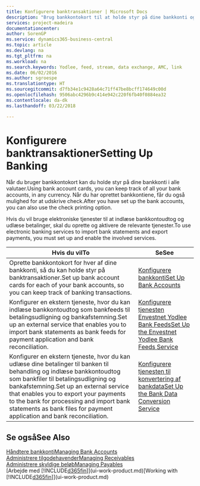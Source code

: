```yaml
---
title: Konfigurere banktransaktioner | Microsoft Docs
description: "Brug bankkontokort til at holde styr på dine bankkonti og konfigurere bankfeeds, f.eks. Yodlee, til at udveksle data."
services: project-madeira
documentationcenter: 
author: SorenGP
ms.service: dynamics365-business-central
ms.topic: article
ms.devlang: na
ms.tgt_pltfrm: na
ms.workload: na
ms.search.keywords: Yodlee, feed, stream, data exchange, AMC, link
ms.date: 06/02/2016
ms.author: sgroespe
ms.translationtype: HT
ms.sourcegitcommit: d7fb34e1c9428a64c71ff47be8bcff174649c00d
ms.openlocfilehash: 9506abc4296b9c414e942c220f6fb40f0884ea32
ms.contentlocale: da-dk
ms.lasthandoff: 03/22/2018

---
```

# <a name="setting-up-banking"></a><span data-ttu-id="0099d-103">Konfigurere banktransaktioner</span><span class="sxs-lookup"><span data-stu-id="0099d-103">Setting Up Banking</span></span>
<span data-ttu-id="0099d-104">Når du bruger bankkontokort kan du holde styr på dine bankkonti i alle valutaer.</span><span class="sxs-lookup"><span data-stu-id="0099d-104">Using bank account cards, you can keep track of all your bank accounts, in any currency.</span></span> <span data-ttu-id="0099d-105">Når du har oprettet bankkontiene, får du også mulighed for at udskrive check.</span><span class="sxs-lookup"><span data-stu-id="0099d-105">After you have set up the bank accounts, you can also use the check printing option.</span></span>

<span data-ttu-id="0099d-106">Hvis du vil bruge elektroniske tjenester til at indlæse bankkontoudtog og udlæse betalinger, skal du oprette og aktivere de relevante tjenester.</span><span class="sxs-lookup"><span data-stu-id="0099d-106">To use electronic banking services to import bank statements and  export payments, you must set up and enable the involved services.</span></span>

| <span data-ttu-id="0099d-107">Hvis du vil</span><span class="sxs-lookup"><span data-stu-id="0099d-107">To</span></span> | <span data-ttu-id="0099d-108">Se</span><span class="sxs-lookup"><span data-stu-id="0099d-108">See</span></span> |
| --- | --- |
| <span data-ttu-id="0099d-109">Oprette bankkontokort for hver af dine bankkonti, så du kan holde styr på banktransaktioner.</span><span class="sxs-lookup"><span data-stu-id="0099d-109">Set up bank account cards for each of your bank accounts, so you can keep track of banking transactions.</span></span> |[<span data-ttu-id="0099d-110">Konfigurere bankkonti</span><span class="sxs-lookup"><span data-stu-id="0099d-110">Set Up Bank Accounts</span></span>](bank-how-setup-bank-accounts.md) |
| <span data-ttu-id="0099d-111">Konfigurer en ekstern tjeneste, hvor du kan indlæse bankkontoudtog som bankfeeds til betalingsudligning og bankafstemning.</span><span class="sxs-lookup"><span data-stu-id="0099d-111">Set up an external service that enables you to import bank statements as bank feeds for payment application and bank reconciliation.</span></span> |[<span data-ttu-id="0099d-112">Konfigurere tjenesten Envestnet Yodlee Bank Feeds</span><span class="sxs-lookup"><span data-stu-id="0099d-112">Set Up the Envestnet Yodlee Bank Feeds Service</span></span>](bank-how-setup-bank-statement-service.md) |
| <span data-ttu-id="0099d-113">Konfigurer en ekstern tjeneste, hvor du kan udlæse dine betalinger til banken til behandling og indlæse bankkontoudtog som bankfiler til betalingsudligning og bankafstemning.</span><span class="sxs-lookup"><span data-stu-id="0099d-113">Set up an external service that enables you to export your payments to the bank for processing  and import bank statements as bank files for payment application and bank reconciliation.</span></span> |[<span data-ttu-id="0099d-114">Konfigurere tjenesten til konvertering af bankdata</span><span class="sxs-lookup"><span data-stu-id="0099d-114">Set Up the Bank Data Conversion Service</span></span>](bank-how-setup-bank-data-conversion-service.md) |

## <a name="see-also"></a><span data-ttu-id="0099d-115">Se også</span><span class="sxs-lookup"><span data-stu-id="0099d-115">See Also</span></span>
[<span data-ttu-id="0099d-116">Håndtere bankkonti</span><span class="sxs-lookup"><span data-stu-id="0099d-116">Managing Bank Accounts</span></span>](bank-manage-bank-accounts.md)  
[<span data-ttu-id="0099d-117">Administrere tilgodehavender</span><span class="sxs-lookup"><span data-stu-id="0099d-117">Managing Receivables</span></span>](receivables-manage-receivables.md)  
[<span data-ttu-id="0099d-118">Administrere skyldige beløb</span><span class="sxs-lookup"><span data-stu-id="0099d-118">Managing Payables</span></span>](payables-manage-payables.md)  
<span data-ttu-id="0099d-119">[Arbejde med [!INCLUDE[d365fin](includes/d365fin_md.md)]](ui-work-product.md)</span><span class="sxs-lookup"><span data-stu-id="0099d-119">[Working with [!INCLUDE[d365fin](includes/d365fin_md.md)]](ui-work-product.md)</span></span>

